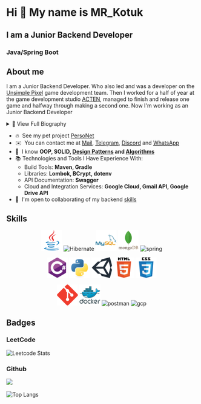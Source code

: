 Hi 👋 My name is MR_Kotuk
==========================

I am a Junior Backend Developer
-----------------------------
### Java/Spring Boot

## About me
I am a Junior Backend Developer. Who also led and was a developer on the [Unsimple Pixel](https://unsimple-pixel.itch.io) game development team. Then I worked for a half of year at the game development studio [ACTEN](https://playhop.com/developer/57902), managed to finish and release one game and halfway through making a second one. Now I'm working as an Junior Backend Developer
<details> <summary>📖 View Full Biography</summary>

[Unsimple Pixel](https://unsimple-pixel.itch.io) (Mar 11, 2023 - Sep 3, 2023)
As the C# + Unity developer and team lead, I contributed to the following projects:
- [JumpBall](https://github.com/MR-Kotuk/JumpBall) (Mar 11, 2023)
- [Smart-City](https://github.com/MR-Kotuk/Smart-City) (Jul 21, 2023)
- [Switch-Gravity-Demo](https://github.com/MR-Kotuk/Switch-Gravity-Demo) (Sep 3, 2023)

Game Studio [ACTEN](https://playhop.com/developer/57902) (Aug 24, 2023 - Apr 1, 2024)
During my time at ACTEN, I worked as a C# + Unity developer on the following games:
- [Cafe Simulator](https://github.com/MR-Kotuk/Cafe-Simulator) (Sep 3, 2023 - Oct 26, 2023)
  A fully released game created within two months.
- [Fight Field](https://github.com/MR-Kotuk/Fight-Field) (Dec 5, 2023 - Apr 1, 2024)
  An ambitious project that remained unfinished.
  
Backend Development (Aug 1, 2024 - Jan 5, 2025)
Transitioning to backend development, I’ve worked on the following projects:
- [Web Calculator](https://github.com/MR-Kotuk/Web-Calculator) (Sep 22, 2024)
  Built in just 1 day using Java + Spring Boot.
- [PersoNet](https://github.com/MR-Kotuk/PersoNet) (Oct 13, 2024 - Ongoing)
  A long-term project involving:
  
    Backend: Java, Spring Boot
  
    Database: MySQL
  
    Other Tools: BCrypt, lombok, dotenv, docker, swagger
  
    Collaborating closely with a frontend developer

Commerce Projects (Jan 5, 2025 - Present)
  - Working on freelance platforms
</details>

* 🔥  See my pet project [PersoNet](https://github.com/MR-Kotuk/PersoNet)
* ✉️  You can contact me at [Mail](mailto:mrkotuk333@gmail.com), [Telegram](https://web.telegram.org/a/#1642872945), [Discord](https://discord.com/users/1080869727083184128) and [WhatsApp](https://wa.me/qr/RS63S2DDHXD4M1)
* 🧠  I know **OOP, SOLID, [Design Patterns](https://github.com/MR-Kotuk/Design-Patterns) and [Algorithms](https://github.com/MR-Kotuk/Algorithms)**
* 📚  Technologies and Tools I Have Experience With:
    - Build Tools: **Maven, Gradle**
    - Libraries: **Lombok, BCrypt, dotenv**
    - API Documentation: **Swagger**
    - Cloud and Integration Services: **Google Cloud, Gmail API, Google Drive API**
* 🤝  I'm open to collaborating of my backend [skills](https://github.com/MR-Kotuk#skills)

## Skills
<p align="middle">
<img src="https://raw.githubusercontent.com/teamedwardforever/Readme-Generator/71f25dd8b98329b168142a6b782a107b75eab178/svg/Skills/Languages/java-original.svg" alt="Java" width="55" height="55"/>
<img src="https://i.imghippo.com/files/uQIRW1725033569.png" alt="Hibernate" width="55" height="55"/>
<img src="https://raw.githubusercontent.com/devicons/devicon/master/icons/mysql/mysql-original-wordmark.svg" alt="mysql" width="55" height="55"/>
<img src="https://raw.githubusercontent.com/devicons/devicon/master/icons/mongodb/mongodb-original-wordmark.svg" alt="mongodb" width="55" height="55"/>
<img src="https://www.vectorlogo.zone/logos/springio/springio-icon.svg" alt="spring" width="55" height="55"/>
</p>

<p align="middle">
<img src="https://raw.githubusercontent.com/teamedwardforever/Readme-Generator/71f25dd8b98329b168142a6b782a107b75eab178/svg/Skills/Languages/csharp-original.svg" alt="Csharp" width="55" height="55"/>
<img src="https://raw.githubusercontent.com/teamedwardforever/Readme-Generator/71f25dd8b98329b168142a6b782a107b75eab178/svg/Skills/Languages/python-original.svg" alt="Python" width="55" height="55"/>
<img src="https://raw.githubusercontent.com/teamedwardforever/Readme-Generator/71f25dd8b98329b168142a6b782a107b75eab178/svg/Skills/Engines/unity3d-icon.svg" alt="Unity" width="55" height="55"/>
<img src="https://raw.githubusercontent.com/teamedwardforever/Readme-Generator/71f25dd8b98329b168142a6b782a107b75eab178/svg/Skills/Frontend/html5-original-wordmark.svg" alt="HTML" width="55" height="55"/>
<img src="https://raw.githubusercontent.com/teamedwardforever/Readme-Generator/71f25dd8b98329b168142a6b782a107b75eab178/svg/Skills/Frontend/css3-original-wordmark.svg" alt="Css" width="55" height="55"/>
</p>

<p align="middle">
<img src="https://raw.githubusercontent.com/teamedwardforever/Readme-Generator/71f25dd8b98329b168142a6b782a107b75eab178/svg/Skills/Other/git-scm-icon.svg" alt="Git" width="55" height="55"/>
<img src="https://raw.githubusercontent.com/devicons/devicon/master/icons/docker/docker-original-wordmark.svg" alt="docker" width="55" height="55"/>
<img src="https://www.vectorlogo.zone/logos/getpostman/getpostman-icon.svg" alt="postman" width="55" height="55"/>
<img src="https://www.vectorlogo.zone/logos/google_cloud/google_cloud-icon.svg" alt="gcp" width="55" height="55"/>
</p>

## Badges

### LeetCode
![Leetcode Stats](https://leetcard.jacoblin.cool/mr_kotukkk?ext=heatmap)

### Github
<a href="http://www.github.com/MR-Kotuk"><img src="https://github-readme-streak-stats.herokuapp.com/?user=MR-Kotuk&theme=tokyonight&hide_border=true" /></a>

![Top Langs](https://github-readme-stats.vercel.app/api/top-langs/?username=mr-kotuk&hide=shaderlab,hlsl,glsl,c%2B%2B,objective-c%2B%2B,roff,gap,javascript&langs_count=4&theme=tokyonight&layout=compact&hide_progress=true&hide_border=true)
<br/>
